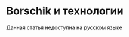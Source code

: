 <!--
{
    "title": "borschik и технологии",
    "longTitle": "Как borschik собирает технологии",
    "createDate": "02-10-2013",
    "editDate": "",
    "summary": "Как borschik собирает технологии.",
    "thumbnail": "",
    "authors": ["androsov-alexey"],
    "tags": ["tools", "borschik"],
    "translators": [],
    "type": "tools"
}
#META_LABEL-->

# Borschik и технологии

Данная статья недоступна на русском языке
